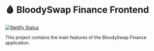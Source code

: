 # 🩸 BloodySwap Finance Frontend
[![Netlify Status](https://api.netlify.com/api/v1/badges/6928e691-8588-45c4-a4b1-54a92a71b526/deploy-status)](https://app.netlify.com/sites/silly-minsky-01ae5c/deploys)

This project contains the main features of the BloodySwap Finance application.
